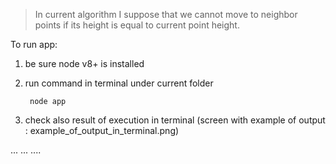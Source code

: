 > In current algorithm I suppose that we cannot move to neighbor points if its height is equal to current point height.

To run app:
 1. be sure node v8+ is installed
 2. run command in terminal under current folder
    
    ` node app`
   
 3. check also result of execution in terminal (screen with example of output : example_of_output_in_terminal.png)
    
...
...
....
